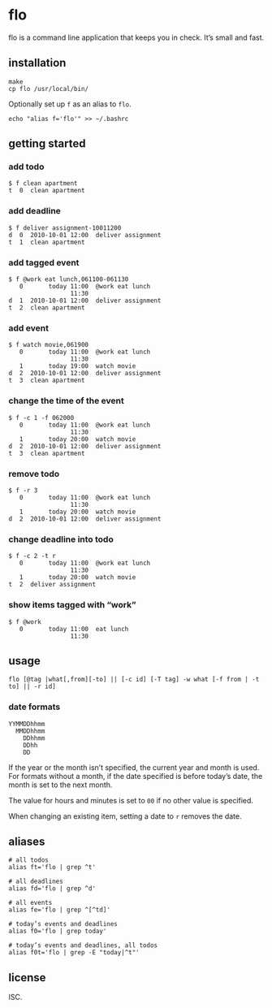 # flo

flo is a command line application that keeps you in check. It’s small and fast.

## installation

    make
    cp flo /usr/local/bin/

Optionally set up `f` as an alias to `flo`.

    echo "alias f='flo'" >> ~/.bashrc

## getting started

### add todo

    $ f clean apartment
    t  0  clean apartment

### add deadline

    $ f deliver assignment-10011200
    d  0  2010-10-01 12:00  deliver assignment
    t  1  clean apartment

### add tagged event

    $ f @work eat lunch,061100-061130
       0       today 11:00  @work eat lunch
                     11:30
    d  1  2010-10-01 12:00  deliver assignment
    t  2  clean apartment

### add event

    $ f watch movie,061900
       0       today 11:00  @work eat lunch
                     11:30
       1       today 19:00  watch movie
    d  2  2010-10-01 12:00  deliver assignment
    t  3  clean apartment

### change the time of the event

    $ f -c 1 -f 062000
       0       today 11:00  @work eat lunch
                     11:30
       1       today 20:00  watch movie
    d  2  2010-10-01 12:00  deliver assignment
    t  3  clean apartment

### remove todo

    $ f -r 3
       0       today 11:00  @work eat lunch
                     11:30
       1       today 20:00  watch movie
    d  2  2010-10-01 12:00  deliver assignment

### change deadline into todo

    $ f -c 2 -t r
       0       today 11:00  @work eat lunch
                     11:30
       1       today 20:00  watch movie
    t  2  deliver assignment

### show items tagged with “work”

    $ f @work
       0       today 11:00  eat lunch
                     11:30

## usage

    flo [@tag |what[,from][-to] || [-c id] [-T tag] -w what [-f from | -t to] || -r id]

### date formats

    YYMMDDhhmm
      MMDDhhmm
        DDhhmm
        DDhh
        DD

If the year or the month isn’t specified, the current year and month is used.
For formats without a month, if the date specified is before today’s date, the
month is set to the next month.

The value for hours and minutes is set to `00` if no other value is specified.

When changing an existing item, setting a date to `r` removes the date.

## aliases

    # all todos
    alias ft='flo | grep ^t' 

    # all deadlines
    alias fd='flo | grep ^d' 

    # all events
    alias fe='flo | grep ^[^td]' 

    # today’s events and deadlines
    alias f0='flo | grep today' 

    # today’s events and deadlines, all todos
    alias f0t='flo | grep -E "today|^t"' 

## license

ISC.
